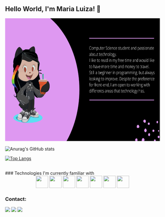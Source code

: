 ## Hello World, I'm Maria Luiza! 👋
<img src="https://github.com/marialuizalenti/marialuizalenti/blob/main/imgs/aboutMe.png" width="800" height="400"/>

![Anurag's GitHub stats](https://github-readme-stats.vercel.app/api?username=marialuizalenti&show_icons=true&theme=tokyonight)

[![Top Langs](https://github-readme-stats.vercel.app/api/top-langs/?username=marialuizalenti&langs_count=8&layout=compact&theme=tokyonight)](https://github.com/anuraghazra/github-readme-stats)

<br>
### Technologies I'm currently familiar with
<div align="center">
<img src="https://cdn.jsdelivr.net/gh/devicons/devicon/icons/html5/html5-original.svg" width="40" height="40"/>  <img src="https://cdn.jsdelivr.net/gh/devicons/devicon/icons/css3/css3-original.svg" width="40" height="40"/>  <img src="https://cdn.jsdelivr.net/gh/devicons/devicon/icons/javascript/javascript-original.svg" width="40" height="40"/>  <img src="https://cdn.jsdelivr.net/gh/devicons/devicon/icons/c/c-original.svg" width="40" height="40"/>  <img src="https://cdn.jsdelivr.net/gh/devicons/devicon/icons/java/java-original.svg" width="40" height="40"/>  <img src="https://cdn.jsdelivr.net/gh/devicons/devicon/icons/vscode/vscode-original.svg" width="40" height="40"/>  <img src="https://cdn.jsdelivr.net/gh/devicons/devicon/icons/github/github-original.svg" width="40" height="40"/>
</div>

### Contact:
<div>
<a href="https://instagram.com/malulenti" target="_blank"><img src="https://img.shields.io/badge/-Instagram-%23E4405F?style=for-the-badge&logo=instagram&logoColor=white" target="_blank"></a>
<a href = "mailto:marialuizasale1@gmail.com"><img src="https://img.shields.io/badge/Gmail-D14836?style=for-the-badge&logo=gmail&logoColor=white" target="_blank"></a>
<a href="https://www.linkedin.com/in/marialuizalenti" target="_blank"><img src="https://img.shields.io/badge/-LinkedIn-%230077B5?style=for-the-badge&logo=linkedin&logoColor=white" target="_blank"></a>   
</div>

